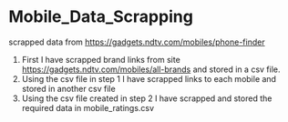 # Mobile_Data_Scrapping
scrapped data from https://gadgets.ndtv.com/mobiles/phone-finder


1. First I have scrapped brand links from site https://gadgets.ndtv.com/mobiles/all-brands and stored in a csv file.
2. Using the csv file in step 1 I have scrapped links to each mobile and stored in another csv file
3. Using the csv file created in step 2 I have scrapped and stored the required data in mobile_ratings.csv
